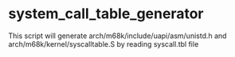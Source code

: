 # system_call_table_generator

This script will generate arch/m68k/include/uapi/asm/unistd.h
and arch/m68k/kernel/syscalltable.S by reading syscall.tbl file
